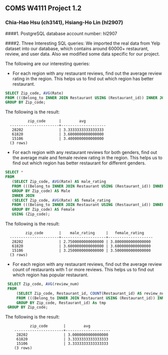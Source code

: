 ## COMS W4111 Project 1.2

### Chia-Hao Hsu (ch3141), Hsiang-Ho Lin (hl2907)

####1. PostgreSQL database account number: hl2907

####2. Three Interesting SQL queries:
   We imported the real data from Yelp dataset into our database, which contains around 60000+ restaurant, review, and user data. 
   Also we modified some data specific for our project.
   
   The following are our interesting queries:
  
  - For each region with any restaurant reviews, find out the average review rating in the region. This helps us to find out which region has better restaurant.
   
   ```sql
  SELECT Zip_code, AVG(Rate)
  FROM (((Belong_to INNER JOIN Restaurant USING (Restaurant_id)) INNER JOIN Region Using (Region_id)) INNER JOIN Review USING (Restaurant_id))
  GROUP BY Zip_code;
  ```
  The following is the result:

              zip_code      |        avg         
      ----------------------+--------------------
       28202                | 3.3333333333333333
       61820                | 3.6000000000000000
       15106                | 3.4000000000000000
      (3 rows)

  - For each region with any restaurant reviews for both genders, find out the average male and female review rating in the region. This helps us to find out which region has better restaurant for different genders.
  
   ```sql
  SELECT *
  FROM 
      (SELECT Zip_code, AVG(Rate) AS male_rating
      FROM (((Belong_to INNER JOIN Restaurant USING (Restaurant_id)) INNER JOIN Region Using (Region_id)) INNER JOIN Review USING (Restaurant_id)) INNER JOIN (SELECT * FROM Person WHERE gender = 'male') AS tmp Using (Person_id)
      GROUP BY Zip_code) AS Male
      INNER JOIN
      (SELECT Zip_code, AVG(Rate) AS female_rating
      FROM (((Belong_to INNER JOIN Restaurant USING (Restaurant_id)) INNER JOIN Region Using (Region_id)) INNER JOIN Review USING (Restaurant_id)) INNER JOIN (SELECT * FROM Person WHERE gender = 'female') AS tmp Using (Person_id)
      GROUP BY Zip_code) AS Female 
      USING (Zip_code);
  ```
  The following is the result:


             zip_code       |    male_rating     |   female_rating    
      ----------------------+--------------------+--------------------
       28202                | 2.7500000000000000 | 3.8000000000000000
       61820                | 3.6000000000000000 | 3.6000000000000000
       15106                | 3.2500000000000000 | 3.5000000000000000
      (3 rows)

  - For each region with any restaurant reviews, find out the average review count of restaurants with 1 or more reviews. This helps us to find out which region has popular restaurant.

   ```sql
    SELECT Zip_code, AVG(review_num)
    FROM
        (SELECT Zip_code, Restaurant_id, COUNT(Restaurant_id) AS review_num
        FROM (((Belong_to INNER JOIN Restaurant USING (Restaurant_id)) INNER JOIN Region Using (Region_id)) INNER JOIN Review USING (Restaurant_id))
        GROUP BY Zip_code, Restaurant_id) As tmp
    GROUP BY Zip_code;
   ```
  The following is the result:

               zip_code       |        avg         
        ----------------------+--------------------
         28202                | 3.0000000000000000
         61820                | 3.3333333333333333
         15106                | 3.3333333333333333
        (3 rows)




